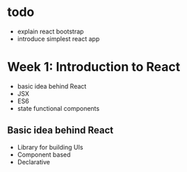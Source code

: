 # todo

- explain react bootstrap
- introduce simplest react app

# Week 1: Introduction to React

* basic idea behind React
* JSX
* ES6
* state functional components

## Basic idea behind React

* Library for building UIs
* Component based
* Declarative
